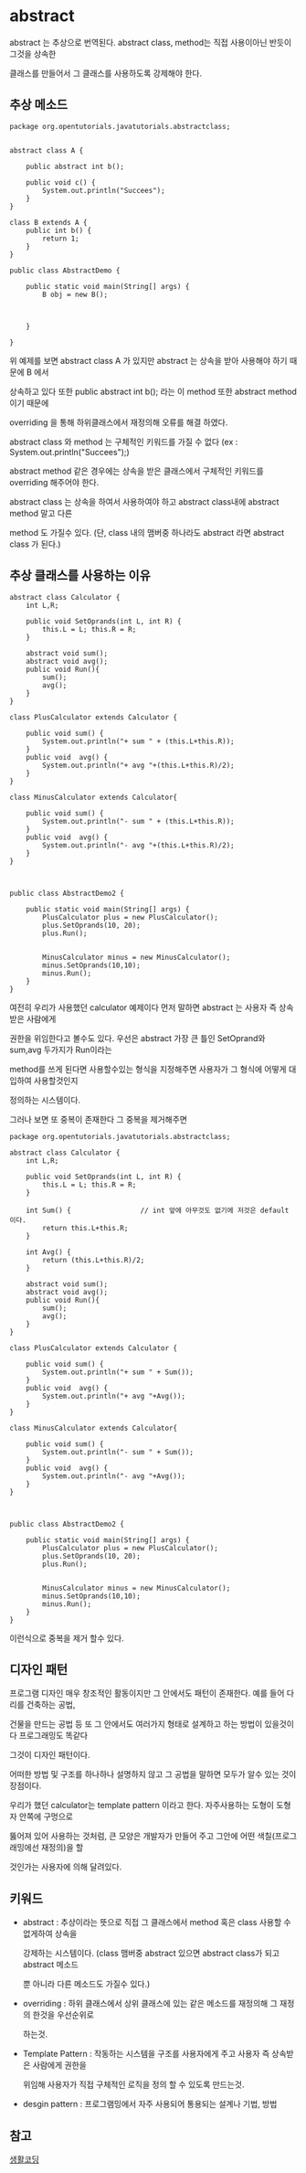 # abstract

abstract 는 추상으로 번역된다. abstract class, method는 직접 사용이아닌 반듯이 그것을 상속한 

클래스를 만들어서 그 클래스를 사용하도록 강제해야 한다.

## 추상 메소드

```
package org.opentutorials.javatutorials.abstractclass;


abstract class A {
	
	public abstract int b();
	
	public void c() {
		System.out.println("Succees");
	}
}

class B extends A {
	public int b() {
		return 1;
	}
}

public class AbstractDemo {
	
	public static void main(String[] args) {
		B obj = new B();

		
		
	}

}
```

위 예제를 보면 abstract class A 가 있지만 abstract 는 상속을 받아 사용해야 하기 때문에 B 에서 

상속하고 있다 또한 public abstract int b(); 라는 이 method 또한 abstract method 이기 때문에

overriding 을 통해 하위클래스에서 재정의해 오류를 해결 하였다. 

abstract class 와 method 는 구체적인 키워드를 가질 수 없다 
(ex : System.out.println("Succees");)  

abstract method 같은 경우에는 상속을 받은 클래스에서 구체적인 키워드를 overriding 해주어야 한다. 

abstract class 는 상속을 하여서 사용하여야 하고 abstract class내에 abstract method 말고 다른

method 도 가질수 있다. (단, class 내의 맴버중 하나라도 abstract 라면 abstract class
가 된다.) 


## 추상 클래스를 사용하는 이유
```
abstract class Calculator {
	int L,R;
	
	public void SetOprands(int L, int R) {
		this.L = L; this.R = R;
	}
	
	abstract void sum();
	abstract void avg();
	public void Run(){
		sum();
		avg();
	}
}

class PlusCalculator extends Calculator {

	public void sum() {
		System.out.println("+ sum " + (this.L+this.R));
	}
	public void  avg() {
		System.out.println("+ avg "+(this.L+this.R)/2);
	}
}

class MinusCalculator extends Calculator{

	public void sum() {
		System.out.println("- sum " + (this.L+this.R));
	}
	public void  avg() {
		System.out.println("- avg "+(this.L+this.R)/2);
	}
}



public class AbstractDemo2 {
	
	public static void main(String[] args) {
		PlusCalculator plus = new PlusCalculator();
		plus.SetOprands(10, 20);
		plus.Run();
		
		
		MinusCalculator minus = new MinusCalculator();
		minus.SetOprands(10,10);
		minus.Run();
	}
}
```

여전히 우리가 사용했던 calculator 예제이다 먼저 말하면 abstract 는 사용자 즉 상속받은 사람에게 

권한을 위임한다고 볼수도 있다. 우선은 abstract 가장 큰 틀인 SetOprand와 sum,avg 두가지가 Run이라는

method를 쓰게 된다면 사용할수있는 형식을 지정해주면 사용자가 그 형식에 어떻게 대입하여 사용할것인지 

정의하는 시스템이다. 

그러나 보면 또 중복이 존재한다 그 중복을 제거해주면
```
package org.opentutorials.javatutorials.abstractclass;

abstract class Calculator {
	int L,R;
	
	public void SetOprands(int L, int R) {
		this.L = L; this.R = R;
	}
	
	int Sum() {  				// int 앞에 아무것도 없기에 저것은 default 이다.
		return this.L+this.R;
	}
	
	int Avg() {
		return (this.L+this.R)/2;
	}
	
	abstract void sum();
	abstract void avg();
	public void Run(){
		sum();
		avg();
	}
}

class PlusCalculator extends Calculator {

	public void sum() {
		System.out.println("+ sum " + Sum());
	}
	public void  avg() {
		System.out.println("+ avg "+Avg());
	}
}

class MinusCalculator extends Calculator{

	public void sum() {
		System.out.println("- sum " + Sum());
	}
	public void  avg() {
		System.out.println("- avg "+Avg());
	}
}



public class AbstractDemo2 {
	
	public static void main(String[] args) {
		PlusCalculator plus = new PlusCalculator();
		plus.SetOprands(10, 20);
		plus.Run();
		
		
		MinusCalculator minus = new MinusCalculator();
		minus.SetOprands(10,10);
		minus.Run();
	}
}
```
이런식으로 중복을 제거 할수 있다.


## 디자인 패턴

프로그램 디자인 매우 창조적인 활동이지만 그 안에서도 패턴이 존재한다. 예를 들어 다리를 건축하는 공법,

건물을 만드는 공법 등 또 그 안에서도 여러가지 형태로 설계하고 하는 방법이 있을것이다 프로그래밍도 똑같다

그것이 디자인 패턴이다.

어떠한 방법 및 구조를 하나하나 설명하지 않고 그 공법을 말하면 모두가 알수 있는 것이 장점이다.

우리가 했던 calculator는 template pattern 이라고 한다. 자주사용하는 도형이 도형자 안쪽에 구멍으로

뚫어져 있어 사용하는 것처럼, 큰 모양은 개발자가 만들어 주고 그안에 어떤 색칠(프로그래밍에선 재정의)을 할

것인가는 사용자에 의해 달려있다.


## 키워드

- abstract : 추상이라는 뜻으로 직접 그 클래스에서 method 혹은 class 사용할 수 없게하여 상속을 	

	강제하는 시스템이다. (class 맴버중 abstract 있으면 abstract class가 되고 abstract 메소드

	뿐 아니라 다른 메소드도 가질수 있다.)

- overriding : 하위 클래스에서 상위 클래스에 있는 같은 메소드를 재정의해 그 재정의 한것을 우선순위로

	하는것. 

- Template Pattern : 작동하는 시스템을 구조를 사용자에게 주고 사용자 즉 상속받은 사람에게 권한을 

	위임해 사용자가 직접 구체적인 로직을 정의 할 수 있도록 만드는것. 

- desgin pattern : 프로그램밍에서 자주 사용되어 통용되는 설계나 기법, 방법

## 참고
[생활코딩](https://opentutorials.org/course/1223/6062)

